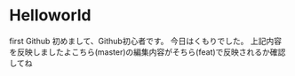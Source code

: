 # Helloworld
first Github
初めまして、Github初心者です。
今日はくもりでした。
上記内容を反映しましたよこちら(master)の編集内容がそちら(feat)で反映されるか確認してね
